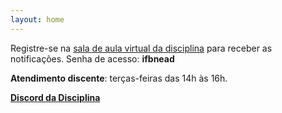 ```yaml
---
layout: home
---
```


Registre-se na [sala de aula virtual da disciplina](https://nead.ifb.edu.br/course/view.php?id=10701) para receber as notificações. Senha de acesso: **ifbnead**

**Atendimento discente**: terças-feiras das 14h às 16h. 

[**Discord da Disciplina**](https://discord.gg/CcQVavJUhz) 